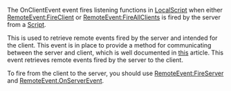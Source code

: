 The OnClientEvent event fires listening functions in [LocalScript](https://developer.roblox.com/en-us/api-reference/class/LocalScript) when either [RemoteEvent:FireClient](https://developer.roblox.com/en-us/api-reference/function/RemoteEvent/FireClient) or [RemoteEvent:FireAllClients](https://developer.roblox.com/en-us/api-reference/function/RemoteEvent/FireAllClients) is fired by the server from a [Script](https://developer.roblox.com/en-us/api-reference/class/Script).

This is used to retrieve remote events fired by the server and intended for the client. This event is in place to provide a method for communicating between the server and client, which is well documented in [this](https://developer.roblox.com/articles/Remote-Functions-and-Events) article. This event retrieves remote events fired by the server to the client.

To fire from the client to the server, you should use [RemoteEvent:FireServer](https://developer.roblox.com/en-us/api-reference/function/RemoteEvent/FireServer) and [RemoteEvent.OnServerEvent](https://developer.roblox.com/en-us/api-reference/event/RemoteEvent/OnServerEvent).